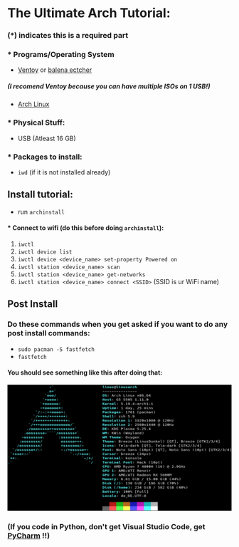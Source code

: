 # The Ultimate Arch Tutorial:

### (<b>*</b>) indicates this is a required part

###  <b>*</b> Programs/Operating System
- [Ventoy](https://www.ventoy.net/en/download.html) or [balena ectcher](https://www.balena.io/etcher)
##### (I recomend Ventoy because you can have multiple ISOs on 1 USB!)
- [Arch Linux](https://archlinux.org/download)

### <b>*</b> Physical Stuff:
- USB (Atleast 16 GB)

### <b>*</b> Packages to install:
- `iwd` (if it is not installed already)

## Install tutorial:
- run `archinstall`
#### <b>*</b> Connect to wifi (do this before doing `archinstall`):
1. `iwctl`
2. `iwctl device list`
3. `iwctl device <device_name> set-property Powered on`
4. `iwctl station <device_name> scan`
5. `iwctl station <device_name> get-networks`
6. `iwctl station <device_name> connect <SSID>` (SSID is ur WiFi name)

## Post Install
### Do these commands when you get asked if you want to do any post install commands:
- `sudo pacman -S fastfetch`
- `fastfetch`
#### You should see something like this after doing that:
![Fastfetch](https://raw.githubusercontent.com/DevHollo/DevHollo/refs/heads/main/pfetch-screenfetch-neofetch-fastfetch-imagen-contenido-4-blog-ubunlog-4065787658.jpg)

### (If you code in Python, don't get Visual Studio Code, get <b>[PyCharm](https://www.jetbrains.com/pycharm/)</b> !!)
